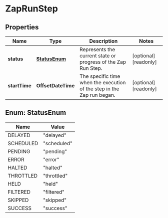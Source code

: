 

# ZapRunStep


## Properties

| Name | Type | Description | Notes |
|------------ | ------------- | ------------- | -------------|
|**status** | [**StatusEnum**](#StatusEnum) | Represents the current state or progress of the Zap Run Step. |  [optional] [readonly] |
|**startTime** | **OffsetDateTime** | The specific time when the execution of the step in the Zap run began. |  [optional] [readonly] |



## Enum: StatusEnum

| Name | Value |
|---- | -----|
| DELAYED | &quot;delayed&quot; |
| SCHEDULED | &quot;scheduled&quot; |
| PENDING | &quot;pending&quot; |
| ERROR | &quot;error&quot; |
| HALTED | &quot;halted&quot; |
| THROTTLED | &quot;throttled&quot; |
| HELD | &quot;held&quot; |
| FILTERED | &quot;filtered&quot; |
| SKIPPED | &quot;skipped&quot; |
| SUCCESS | &quot;success&quot; |



